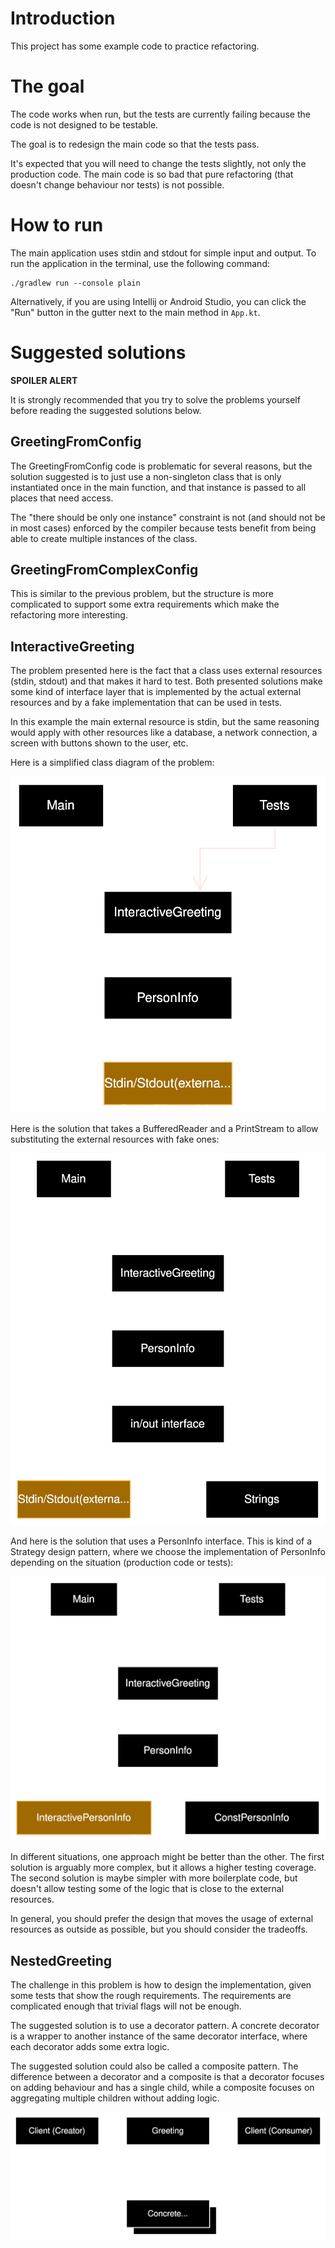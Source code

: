 # Introduction

This project has some example code to practice refactoring.

# The goal

The code works when run, but the tests are currently failing because the code is not designed to be testable.

The goal is to redesign the main code so that the tests pass.

It's expected that you will need to change the tests slightly, not only the production code. The main code is so bad that pure refactoring (that doesn't change behaviour nor tests) is not possible.

# How to run

The main application uses stdin and stdout for simple input and output.
To run the application in the terminal, use the following command:
```
./gradlew run --console plain
```

Alternatively, if you are using Intellij or Android Studio, you can click the "Run" button in the gutter next to the main method in `App.kt`.

# Suggested solutions

**SPOILER ALERT**

It is strongly recommended that you try to solve the problems yourself before reading the suggested solutions below.


## GreetingFromConfig

The GreetingFromConfig code is problematic for several reasons, but the solution suggested is to just use a non-singleton class that is only instantiated once in the main function, and that instance is passed to all places that need access.

The "there should be only one instance" constraint is not (and should not be in most cases) enforced by the compiler because tests benefit from being able to create multiple instances of the class.

## GreetingFromComplexConfig

This is similar to the previous problem, but the structure is more complicated to support some extra requirements which make the refactoring more interesting.

## InteractiveGreeting

The problem presented here is the fact that a class uses external resources (stdin, stdout) and that makes it hard to test. Both presented solutions make some kind of interface layer that is implemented by the actual external resources and by a fake implementation that can be used in tests.

In this example the main external resource is stdin, but the same reasoning would apply with other resources like a database, a network connection, a screen with buttons shown to the user, etc.

Here is a simplified class diagram of the problem:

![Class diagram of the problem](./docs/InteractiveGreeting_problem.svg)

Here is the solution that takes a BufferedReader and a PrintStream to allow substituting the external resources with fake ones:

![Class diagram of the solution](./docs/InteractiveGreeting_solution-1.svg)

And here is the solution that uses a PersonInfo interface. This is kind of a Strategy design pattern, where we choose the implementation of PersonInfo depending on the situation (production code or tests):

![Class diagram of the solution](./docs/InteractiveGreeting_solution-2.svg)

In different situations, one approach might be better than the other. The first solution is arguably more complex, but it allows a higher testing coverage. The second solution is maybe simpler with more boilerplate code, but doesn't allow testing some of the logic that is close to the external resources.

In general, you should prefer the design that moves the usage of external resources as outside as possible, but you should consider the tradeoffs.

## NestedGreeting

The challenge in this problem is how to design the implementation, given some tests that show the rough requirements. The requirements are complicated enough that trivial flags will not be enough.

The suggested solution is to use a decorator pattern. A concrete decorator is a wrapper to another instance of the same decorator interface, where each decorator adds some extra logic.

The suggested solution could also be called a composite pattern. The difference between a decorator and a composite is that a decorator focuses on adding behaviour and has a single child, while a composite focuses on aggregating multiple children without adding logic.

![Class diagram of the solution](./docs/NestedGreeting_solution.svg)